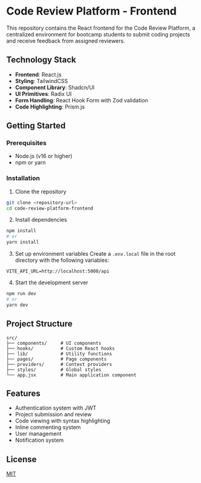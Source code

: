 # Code Review Platform - Frontend

This repository contains the React frontend for the Code Review Platform, a centralized environment for bootcamp students to submit coding projects and receive feedback from assigned reviewers.

## Technology Stack

- **Frontend**: React.js
- **Styling**: TailwindCSS
- **Component Library**: Shadcn/UI
- **UI Primitives**: Radix UI
- **Form Handling**: React Hook Form with Zod validation
- **Code Highlighting**: Prism.js

## Getting Started

### Prerequisites

- Node.js (v16 or higher)
- npm or yarn

### Installation

1. Clone the repository

```bash
git clone <repository-url>
cd code-review-platform-frontend
```

2. Install dependencies

```bash
npm install
# or
yarn install
```

3. Set up environment variables
Create a `.env.local` file in the root directory with the following variables:

```
VITE_API_URL=http://localhost:5000/api
```

4. Start the development server

```bash
npm run dev
# or
yarn dev
```

## Project Structure

```
src/
├── components/     # UI components
├── hooks/          # Custom React hooks
├── lib/            # Utility functions
├── pages/          # Page components
├── providers/      # Context providers
├── styles/         # Global styles
└── app.jsx         # Main application component
```

## Features

- Authentication system with JWT
- Project submission and review
- Code viewing with syntax highlighting
- Inline commenting system
- User management
- Notification system

## License

[MIT](LICENSE)
